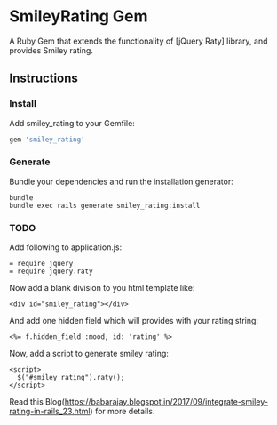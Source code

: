 # SmileyRating Gem

A Ruby Gem that extends the functionality of [jQuery Raty] library, and provides Smiley rating.

## Instructions

### Install

Add smiley_rating to your Gemfile:

```ruby
gem 'smiley_rating'
```

### Generate

Bundle your dependencies and run the installation generator:

```shell
bundle
bundle exec rails generate smiley_rating:install
```

### TODO

Add following to application.js:

```
= require jquery
= require jquery.raty
```

Now add a blank division to you html template like:

```
<div id="smiley_rating"></div>
```

And add one hidden  field which will provides with your rating string:

```
<%= f.hidden_field :mood, id: 'rating' %>
```

Now, add a script to generate smiley rating:

```
<script>
  $("#smiley_rating").raty();
</script>
```
Read this Blog(https://babarajay.blogspot.in/2017/09/integrate-smiley-rating-in-rails_23.html) for more details.
